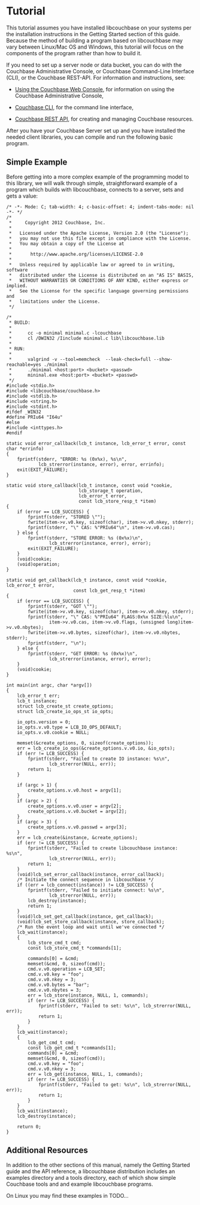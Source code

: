 # Tutorial

This tutorial assumes you have installed libcouchbase on your systems per the
installation instructions in the Getting Started section of this guide. Because
the method of building a program based on libcouchbase may vary between
Linux/Mac OS and Windows, this tutorial will focus on the components of the
program rather than how to build it.

If you need to set up a server node or data bucket, you can do with the
Couchbase Administrative Console, or Couchbase Command-Line Interface (CLI), or
the Couchbase REST-API. For information and instructions, see:

 * [Using the Couchbase Web
   Console](http://www.couchbase.com/docs/couchbase-manual-1.8/couchbase-introduction.html),
   for information on using the Couchbase Administrative Console,

 * [Couchbase
   CLI](http://www.couchbase.com/docs/couchbase-manual-1.8/couchbase-admin-web-console.html),
   for the command line interface,

 * [Couchbase REST
   API](http://www.couchbase.com/docs/couchbase-manual-1.8/couchbase-admin-restapi.html),
   for creating and managing Couchbase resources.

After you have your Couchbase Server set up and you have installed the needed
client libraries, you can compile and run the following basic program.

<a id="simple_example"></a>

## Simple Example

Before getting into a more complex example of the programming model to this
library, we will walk through simple, straightforward example of a program which
builds with libcouchbase, connects to a server, sets and gets a value:


```
/* -*- Mode: C; tab-width: 4; c-basic-offset: 4; indent-tabs-mode: nil -*- */
/*
 *     Copyright 2012 Couchbase, Inc.
 *
 *   Licensed under the Apache License, Version 2.0 (the "License");
 *   you may not use this file except in compliance with the License.
 *   You may obtain a copy of the License at
 *
 *       http://www.apache.org/licenses/LICENSE-2.0
 *
 *   Unless required by applicable law or agreed to in writing, software
 *   distributed under the License is distributed on an "AS IS" BASIS,
 *   WITHOUT WARRANTIES OR CONDITIONS OF ANY KIND, either express or implied.
 *   See the License for the specific language governing permissions and
 *   limitations under the License.
 */

/*
 * BUILD:
 *
 *      cc -o minimal minimal.c -lcouchbase
 *      cl /DWIN32 /Iinclude minimal.c lib\libcouchbase.lib
 *
 * RUN:
 *
 *      valgrind -v --tool=memcheck  --leak-check=full --show-reachable=yes ./minimal
 *      ./minimal <host:port> <bucket> <passwd>
 *      mininal.exe <host:port> <bucket> <passwd>
 */
#include <stdio.h>
#include <libcouchbase/couchbase.h>
#include <stdlib.h>
#include <string.h>
#include <stdint.h>
#ifdef _WIN32
#define PRIu64 "I64u"
#else
#include <inttypes.h>
#endif

static void error_callback(lcb_t instance, lcb_error_t error, const char *errinfo)
{
    fprintf(stderr, "ERROR: %s (0x%x), %s\n",
            lcb_strerror(instance, error), error, errinfo);
    exit(EXIT_FAILURE);
}

static void store_callback(lcb_t instance, const void *cookie,
                           lcb_storage_t operation,
                           lcb_error_t error,
                           const lcb_store_resp_t *item)
{
    if (error == LCB_SUCCESS) {
        fprintf(stderr, "STORED \"");
        fwrite(item->v.v0.key, sizeof(char), item->v.v0.nkey, stderr);
        fprintf(stderr, "\" CAS: %"PRIu64"\n", item->v.v0.cas);
    } else {
        fprintf(stderr, "STORE ERROR: %s (0x%x)\n",
                lcb_strerror(instance, error), error);
        exit(EXIT_FAILURE);
    }
    (void)cookie;
    (void)operation;
}

static void get_callback(lcb_t instance, const void *cookie, lcb_error_t error,
                         const lcb_get_resp_t *item)
{
    if (error == LCB_SUCCESS) {
        fprintf(stderr, "GOT \"");
        fwrite(item->v.v0.key, sizeof(char), item->v.v0.nkey, stderr);
        fprintf(stderr, "\" CAS: %"PRIu64" FLAGS:0x%x SIZE:%lu\n",
                item->v.v0.cas, item->v.v0.flags, (unsigned long)item->v.v0.nbytes);
        fwrite(item->v.v0.bytes, sizeof(char), item->v.v0.nbytes, stderr);
        fprintf(stderr, "\n");
    } else {
        fprintf(stderr, "GET ERROR: %s (0x%x)\n",
                lcb_strerror(instance, error), error);
    }
    (void)cookie;
}

int main(int argc, char *argv[])
{
    lcb_error_t err;
    lcb_t instance;
    struct lcb_create_st create_options;
    struct lcb_create_io_ops_st io_opts;

    io_opts.version = 0;
    io_opts.v.v0.type = LCB_IO_OPS_DEFAULT;
    io_opts.v.v0.cookie = NULL;

    memset(&create_options, 0, sizeof(create_options));
    err = lcb_create_io_ops(&create_options.v.v0.io, &io_opts);
    if (err != LCB_SUCCESS) {
        fprintf(stderr, "Failed to create IO instance: %s\n",
                lcb_strerror(NULL, err));
        return 1;
    }

    if (argc > 1) {
        create_options.v.v0.host = argv[1];
    }
    if (argc > 2) {
        create_options.v.v0.user = argv[2];
        create_options.v.v0.bucket = argv[2];
    }
    if (argc > 3) {
        create_options.v.v0.passwd = argv[3];
    }
    err = lcb_create(&instance, &create_options);
    if (err != LCB_SUCCESS) {
        fprintf(stderr, "Failed to create libcouchbase instance: %s\n",
                lcb_strerror(NULL, err));
        return 1;
    }
    (void)lcb_set_error_callback(instance, error_callback);
    /* Initiate the connect sequence in libcouchbase */
    if ((err = lcb_connect(instance)) != LCB_SUCCESS) {
        fprintf(stderr, "Failed to initiate connect: %s\n",
                lcb_strerror(NULL, err));
        lcb_destroy(instance);
        return 1;
    }
    (void)lcb_set_get_callback(instance, get_callback);
    (void)lcb_set_store_callback(instance, store_callback);
    /* Run the event loop and wait until we've connected */
    lcb_wait(instance);
    {
        lcb_store_cmd_t cmd;
        const lcb_store_cmd_t *commands[1];

        commands[0] = &cmd;
        memset(&cmd, 0, sizeof(cmd));
        cmd.v.v0.operation = LCB_SET;
        cmd.v.v0.key = "foo";
        cmd.v.v0.nkey = 3;
        cmd.v.v0.bytes = "bar";
        cmd.v.v0.nbytes = 3;
        err = lcb_store(instance, NULL, 1, commands);
        if (err != LCB_SUCCESS) {
            fprintf(stderr, "Failed to set: %s\n", lcb_strerror(NULL, err));
            return 1;
        }
    }
    lcb_wait(instance);
    {
        lcb_get_cmd_t cmd;
        const lcb_get_cmd_t *commands[1];
        commands[0] = &cmd;
        memset(&cmd, 0, sizeof(cmd));
        cmd.v.v0.key = "foo";
        cmd.v.v0.nkey = 3;
        err = lcb_get(instance, NULL, 1, commands);
        if (err != LCB_SUCCESS) {
            fprintf(stderr, "Failed to get: %s\n", lcb_strerror(NULL, err));
            return 1;
        }
    }
    lcb_wait(instance);
    lcb_destroy(instance);

    return 0;
}
```



<a id="additional_resources"></a>

## Additional Resources

In addition to the other sections of this manual, namely the Getting Started
guide and the API reference, a libcouchbase distribution includes an examples
directory and a tools directory, each of which show simple Couchbase tools and
and example libcouchbase programs.

On Linux you may find these examples in TODO...

<a id="tutorial_integration"></a>
